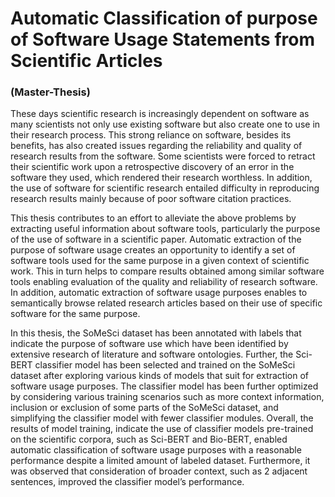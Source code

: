 # Automatic Classification of purpose of Software Usage Statements from Scientific Articles

### (Master-Thesis)

These days scientific research is increasingly dependent on software as many scientists not only use existing software but also create one to use in their research process. This strong reliance on software, besides its benefits, has also created issues regarding the reliability and quality of research results from the software. Some scientists were forced to retract their scientific work upon a retrospective discovery of an error in the software they used, which rendered their research worthless. In addition, the use of software for scientific research entailed difficulty in reproducing research results mainly because of poor software citation practices.

This thesis contributes to an effort to alleviate the above problems by extracting useful information about software tools, particularly the purpose of the use of software in a scientific paper. Automatic extraction of the purpose of software usage creates an opportunity to identify a set of software tools used for the same purpose in a given context of scientific work. This in turn helps to compare results obtained among similar software tools enabling evaluation of the quality and reliability of research software. In addition, automatic extraction of software usage purposes enables to semantically browse related research articles based on their use of specific software for the same purpose.

In this thesis, the SoMeSci dataset has been annotated with labels that indicate the purpose of software use which have been identified by extensive research of literature and software ontologies. Further, the Sci-BERT classifier model has been selected and trained on the SoMeSci dataset after exploring various kinds of models that suit for extraction of software usage purposes. The classifier model has been further optimized by considering various training scenarios such as more context information, inclusion or exclusion of some parts of the SoMeSci dataset, and simplifying the classifier model with fewer classifier modules. Overall, the results of model training, indicate the use of classifier models pre-trained on the scientific corpora, such as Sci-BERT and Bio-BERT, enabled automatic classification of software usage purposes with a reasonable performance despite a limited amount of labeled dataset. Furthermore, it was observed that consideration of broader context, such as 2 adjacent sentences, improved the classifier model’s performance.

